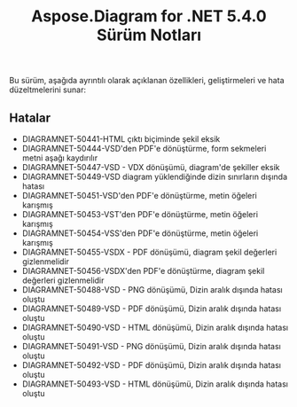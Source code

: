 ﻿---
title: Aspose.Diagram for .NET 5.4.0 Sürüm Notları
type: docs
weight: 60
url: /tr/net/aspose-diagram-for-net-5-4-0-release-notes/
---
Bu sürüm, aşağıda ayrıntılı olarak açıklanan özellikleri, geliştirmeleri ve hata düzeltmelerini sunar:
## **Hatalar**
- DIAGRAMNET-50441-HTML çıktı biçiminde şekil eksik
- DIAGRAMNET-50444-VSD'den PDF'e dönüştürme, form sekmeleri metni aşağı kaydırılır
- DIAGRAMNET-50447-VSD - VDX dönüşümü, diagram'de şekiller eksik
- DIAGRAMNET-50449-VSD diagram yüklendiğinde dizin sınırların dışında hatası
- DIAGRAMNET-50451-VSD'den PDF'e dönüştürme, metin öğeleri karışmış
- DIAGRAMNET-50453-VST'den PDF'e dönüştürme, metin öğeleri karışmış
- DIAGRAMNET-50454-VSS'den PDF'e dönüştürme, metin öğeleri karışmış
- DIAGRAMNET-50455-VSDX - PDF dönüşümü, diagram şekil değerleri gizlenmelidir
- DIAGRAMNET-50456-VSDX'den PDF'e dönüştürme, diagram şekil değerleri gizlenmelidir
- DIAGRAMNET-50488-VSD - PNG dönüşümü, Dizin aralık dışında hatası oluştu
- DIAGRAMNET-50489-VSD - PDF dönüşümü, Dizin aralık dışında hatası oluştu
- DIAGRAMNET-50490-VSD - HTML dönüşümü, Dizin aralık dışında hatası oluştu
- DIAGRAMNET-50491-VSD - PNG dönüşümü, Dizin aralık dışında hatası oluştu
- DIAGRAMNET-50492-VSD - PDF dönüşümü, Dizin aralık dışında hatası oluştu
- DIAGRAMNET-50493-VSD - HTML dönüşümü, Dizin aralık dışında hatası oluştu
